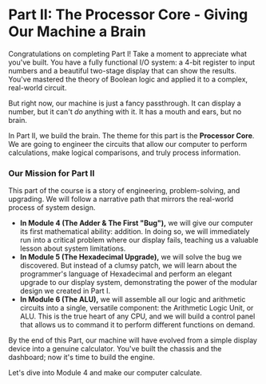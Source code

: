 # Part II: The Processor Core - Giving Our Machine a Brain

Congratulations on completing Part I! Take a moment to appreciate what you've built. You have a fully functional I/O system: a 4-bit register to input numbers and a beautiful two-stage display that can show the results. You've mastered the theory of Boolean logic and applied it to a complex, real-world circuit.

But right now, our machine is just a fancy passthrough. It can display a number, but it can't *do* anything with it. It has a mouth and ears, but no brain.

In Part II, we build the brain. The theme for this part is the **Processor Core**. We are going to engineer the circuits that allow our computer to perform calculations, make logical comparisons, and truly process information.

### Our Mission for Part II

This part of the course is a story of engineering, problem-solving, and upgrading. We will follow a narrative path that mirrors the real-world process of system design.

*   **In Module 4 (The Adder & The First "Bug"),** we will give our computer its first mathematical ability: addition. In doing so, we will immediately run into a critical problem where our display fails, teaching us a valuable lesson about system limitations.
*   **In Module 5 (The Hexadecimal Upgrade),** we will solve the bug we discovered. But instead of a clumsy patch, we will learn about the programmer's language of Hexadecimal and perform an elegant upgrade to our display system, demonstrating the power of the modular design we created in Part I.
*   **In Module 6 (The ALU),** we will assemble all our logic and arithmetic circuits into a single, versatile component: the Arithmetic Logic Unit, or ALU. This is the true heart of any CPU, and we will build a control panel that allows us to command it to perform different functions on demand.

By the end of this Part, our machine will have evolved from a simple display device into a genuine calculator. You've built the chassis and the dashboard; now it's time to build the engine.

Let's dive into Module 4 and make our computer calculate.

